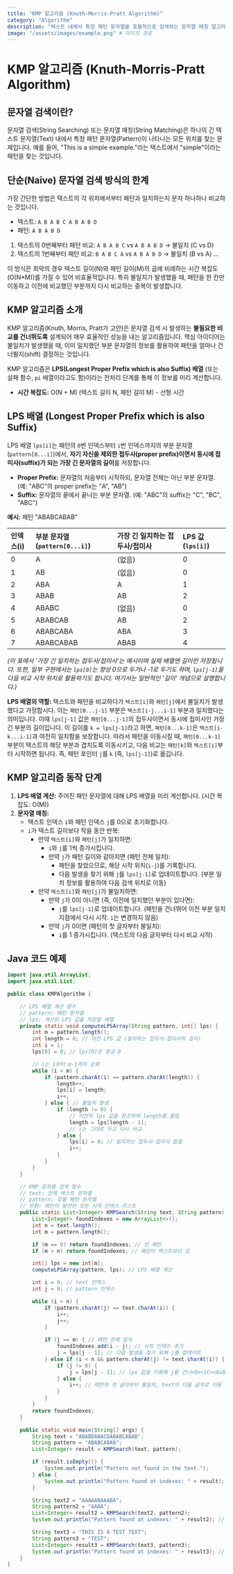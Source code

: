 ```yaml
---
title: "KMP 알고리즘 (Knuth-Morris-Pratt Algorithm)"
category: "Algorithm"
description: "텍스트 내에서 특정 패턴 문자열을 효율적으로 검색하는 문자열 매칭 알고리즘"
image: "/assets/images/example.png" # 이미지 경로
---
```


# KMP 알고리즘 (Knuth-Morris-Pratt Algorithm)

## 문자열 검색이란?

문자열 검색(String Searching) 또는 문자열 매칭(String Matching)은 하나의 긴 텍스트 문자열(Text) 내에서 특정 패턴 문자열(Pattern)이 나타나는 모든 위치를 찾는 문제입니다. 예를 들어, "This is a simple example."라는 텍스트에서 "simple"이라는 패턴을 찾는 것입니다.

## 단순(Naive) 문자열 검색 방식의 한계

가장 간단한 방법은 텍스트의 각 위치에서부터 패턴과 일치하는지 문자 하나하나 비교하는 것입니다.

* 텍스트: `A B A B C A B A B D`
* 패턴: `A B A B D`

1.  텍스트의 0번째부터 패턴 비교: `A B A B C` vs `A B A B D` -> 불일치 (C vs D)
2.  텍스트의 1번째부터 패턴 비교: `B A B C A` vs `A B A B D` -> 불일치 (B vs A)
    ...

이 방식은 최악의 경우 텍스트 길이(N)와 패턴 길이(M)의 곱에 비례하는 시간 복잡도 (O(N*M))를 가질 수 있어 비효율적입니다. 특히 불일치가 발생했을 때, 패턴을 한 칸만 이동하고 이전에 비교했던 부분까지 다시 비교하는 중복이 발생합니다.

## KMP 알고리즘 소개

KMP 알고리즘(Knuth, Morris, Pratt가 고안)은 문자열 검색 시 발생하는 **불필요한 비교를 건너뛰도록** 설계되어 매우 효율적인 성능을 내는 알고리즘입니다. 핵심 아이디어는 불일치가 발생했을 때, 이미 일치했던 부분 문자열의 정보를 활용하여 패턴을 얼마나 건너뛸지(shift) 결정하는 것입니다.

KMP 알고리즘은 **LPS(Longest Proper Prefix which is also Suffix) 배열** (또는 실패 함수, `pi` 배열이라고도 함)이라는 전처리 단계를 통해 이 정보를 미리 계산합니다.

* **시간 복잡도:** O(N + M) (텍스트 길이 N, 패턴 길이 M) - 선형 시간

## LPS 배열 (Longest Proper Prefix which is also Suffix)

LPS 배열 `lps[i]`는 패턴의 `0`번 인덱스부터 `i`번 인덱스까지의 부분 문자열(`pattern[0...i]`)에서, **자기 자신을 제외한 접두사(proper prefix)이면서 동시에 접미사(suffix)가 되는 가장 긴 문자열의 길이**를 저장합니다.

* **Proper Prefix:** 문자열의 처음부터 시작하되, 문자열 전체는 아닌 부분 문자열. (예: "ABC"의 proper prefix는 "A", "AB")
* **Suffix:** 문자열의 끝에서 끝나는 부분 문자열. (예: "ABC"의 suffix는 "C", "BC", "ABC")

**예시:** 패턴 "ABABCABAB"

| 인덱스(i) | 부분 문자열 (`pattern[0...i]`) | 가장 긴 일치하는 접두사/접미사 | LPS 값 (`lps[i]`) |
| :-------- | :-------------------------- | :-------------------------- | :--------------- |
| 0         | A                           | (없음)                      | 0                |
| 1         | AB                          | (없음)                      | 0                |
| 2         | ABA                         | A                           | 1                |
| 3         | ABAB                        | AB                          | 2                |
| 4         | ABABC                       | (없음)                      | 0                |
| 5         | ABABCAB                     | AB                          | 2                |
| 6         | ABABCABA                    | ABA                         | 3                |
| 7         | ABABCABAB                   | ABAB                        | 4                |
*(이 표에서 '가장 긴 일치하는 접두사/접미사'는 예시이며 실제 배열엔 길이만 저장됩니다. 또한, 일부 구현에서는 `lps[0]`는 항상 0으로 두거나 -1로 두기도 하며, `lps[j-1]`을 다음 비교 시작 위치로 활용하기도 합니다. 여기서는 일반적인 '길이' 개념으로 설명합니다.)*

**LPS 배열의 역할:**
텍스트와 패턴을 비교하다가 `텍스트[i]`와 `패턴[j]`에서 불일치가 발생했다고 가정합시다. 이는 `패턴[0...j-1]` 부분은 `텍스트[i-j...i-1]` 부분과 일치했다는 의미입니다. 이때 `lps[j-1]` 값은 `패턴[0...j-1]`의 접두사이면서 동시에 접미사인 가장 긴 부분의 길이입니다. 이 길이를 `k = lps[j-1]`라고 하면, `패턴[0...k-1]`은 `텍스트[i-k...i-1]`과 여전히 일치함을 보장합니다. 따라서 패턴을 이동시킬 때, `패턴[0...k-1]` 부분이 텍스트의 해당 부분과 겹치도록 이동시키고, 다음 비교는 `패턴[k]`와 `텍스트[i]`부터 시작하면 됩니다. 즉, 패턴 포인터 `j`를 `k` (즉, `lps[j-1]`)로 옮깁니다.

## KMP 알고리즘 동작 단계

1.  **LPS 배열 계산:** 주어진 패턴 문자열에 대해 LPS 배열을 미리 계산합니다. (시간 복잡도: O(M))
2.  **문자열 매칭:**
    * 텍스트 인덱스 `i`와 패턴 인덱스 `j`를 0으로 초기화합니다.
    * `i`가 텍스트 길이보다 작을 동안 반복:
        * 만약 `텍스트[i]`와 `패턴[j]`가 일치하면:
            * `i`와 `j`를 1씩 증가시킵니다.
            * 만약 `j`가 패턴 길이와 같아지면 (패턴 전체 일치):
                * 패턴을 찾았으므로, 해당 시작 위치(`i-j`)를 기록합니다.
                * 다음 발생을 찾기 위해 `j`를 `lps[j-1]`로 업데이트합니다. (부분 일치 정보를 활용하여 다음 검색 위치로 이동)
        * 만약 `텍스트[i]`와 `패턴[j]`가 불일치하면:
            * 만약 `j`가 0이 아니면 (즉, 이전에 일치했던 부분이 있다면):
                * `j`를 `lps[j-1]`로 업데이트합니다. (패턴을 건너뛰어 이전 부분 일치 지점에서 다시 시작. `i`는 변경하지 않음)
            * 만약 `j`가 0이면 (패턴의 첫 글자부터 불일치):
                * `i`를 1 증가시킵니다. (텍스트의 다음 글자부터 다시 비교 시작)

## Java 코드 예제

```java
import java.util.ArrayList;
import java.util.List;

public class KMPAlgorithm {

    // LPS 배열 계산 함수
    // pattern: 패턴 문자열
    // lps: 계산된 LPS 값을 저장할 배열
    private static void computeLPSArray(String pattern, int[] lps) {
        int m = pattern.length();
        int length = 0; // 이전 LPS 값 (일치하는 접두사-접미사의 길이)
        int i = 1;
        lps[0] = 0; // lps[0]은 항상 0

        // i는 1부터 m-1까지 순회
        while (i < m) {
            if (pattern.charAt(i) == pattern.charAt(length)) {
                length++;
                lps[i] = length;
                i++;
            } else { // 불일치 발생
                if (length != 0) {
                    // 이전의 lps 값을 참조하여 length를 줄임
                    length = lps[length - 1];
                    // i는 그대로 두고 다시 비교
                } else {
                    lps[i] = 0; // 일치하는 접두사-접미사 없음
                    i++;
                }
            }
        }
    }

    // KMP 문자열 검색 함수
    // text: 전체 텍스트 문자열
    // pattern: 찾을 패턴 문자열
    // 반환: 패턴이 발견된 모든 시작 인덱스 리스트
    public static List<Integer> KMPSearch(String text, String pattern) {
        List<Integer> foundIndexes = new ArrayList<>();
        int n = text.length();
        int m = pattern.length();

        if (m == 0) return foundIndexes; // 빈 패턴
        if (m > n) return foundIndexes; // 패턴이 텍스트보다 김

        int[] lps = new int[m];
        computeLPSArray(pattern, lps); // LPS 배열 계산

        int i = 0; // text 인덱스
        int j = 0; // pattern 인덱스

        while (i < n) {
            if (pattern.charAt(j) == text.charAt(i)) {
                i++;
                j++;
            }

            if (j == m) { // 패턴 전체 일치
                foundIndexes.add(i - j); // 시작 인덱스 추가
                j = lps[j - 1]; // 다음 발생을 찾기 위해 j를 업데이트
            } else if (i < n && pattern.charAt(j) != text.charAt(i)) { // 불일치
                if (j != 0) {
                    j = lps[j - 1]; // lps 값을 이용해 j를 건너<0x<1C><0x8A><0x8C>기 (i는 그대로)
                } else {
                    i++; // 패턴의 첫 글자부터 불일치, text의 다음 글자로 이동
                }
            }
        }
        return foundIndexes;
    }

    public static void main(String[] args) {
        String text = "ABABDABACDABABCABAB";
        String pattern = "ABABCABAB";
        List<Integer> result = KMPSearch(text, pattern);

        if (result.isEmpty()) {
            System.out.println("Pattern not found in the text.");
        } else {
            System.out.println("Pattern found at indexes: " + result); // 예: [10]
        }

        String text2 = "AAAAABAAABA";
        String pattern2 = "AAAA";
        List<Integer> result2 = KMPSearch(text2, pattern2);
        System.out.println("Pattern found at indexes: " + result2); // 예: [0, 1]

        String text3 = "THIS IS A TEST TEXT";
        String pattern3 = "TEST";
        List<Integer> result3 = KMPSearch(text3, pattern3);
        System.out.println("Pattern found at indexes: " + result3); // 예: [10]
    }
}